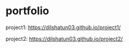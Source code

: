 # portfolio
project1: https://dilshatun03.github.io/project1/

project2: https://dilshatun03.github.io/project2/
